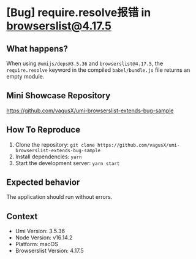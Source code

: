 # [Bug] require.resolve报错 in browserslist@4.17.5

## What happens?

When using `@umijs/deps@3.5.36` and `browserslist@4.17.5`, the `require.resolve` keyword in the compiled `babel/bundle.js` file returns an empty module.

## Mini Showcase Repository

https://github.com/vagusX/umi-browserslist-extends-bug-sample

## How To Reproduce

1. Clone the repository: `git clone https://github.com/vagusX/umi-browserslist-extends-bug-sample`
2. Install dependencies: `yarn`
3. Start the development server: `yarn start`

## Expected behavior

The application should run without errors.

## Context

- Umi Version: 3.5.36
- Node Version: v16.14.2
- Platform: macOS
- Browserslist Version: 4.17.5

